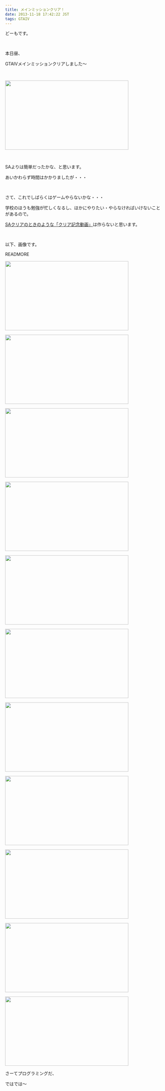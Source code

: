 ```yaml
---
title: メインミッションクリア！
date: 2013-11-18 17:42:22 JST
tags: GTAIV
---
```

どーもです。

&nbsp;

本日昼、

<span class="fontsize6">GTAIVメインミッションクリアしました〜</span>

&nbsp;

<a href="https://picasaweb.google.com/lh/photo/9aiW-kTno9moS-6QeeFs5NMTjNZETYmyPJy0liipFm0?feat=embedwebsite"><img src="https://lh5.googleusercontent.com/-OFPAe8ByGH8/UonDq1xgiBI/AAAAAAAACv4/lQp931HCWaw/s400/GTAIV%25202013-11-18%252015-51-39-60.png" height="225" width="400" /></a>

&nbsp;

SAよりは簡単だったかな、と思います。

あいかわらず時間はかかりましたが・・・

&nbsp;

さて、これでしばらくはゲームやらないかな・・・

学校のほうも勉強が忙しくなるし、ほかにやりたい・やらなければいけないことがあるので。

<a href="http://tosainu.wktk.so/view/305">SAクリアのときのような「クリア記念動画」</a>は作らないと思います。

&nbsp;

以下、画像です。

READMORE

<a href="https://picasaweb.google.com/lh/photo/prTczqc9K7NwzzZnW-fBGtMTjNZETYmyPJy0liipFm0?feat=embedwebsite"><img src="https://lh4.googleusercontent.com/-Bgog5GFIru0/UonEAjT8V2I/AAAAAAAACwY/cq16-5oEVAs/s400/GTAIV%25202013-11-09%252018-34-26-25.png" height="225" width="400" /></a>

<a href="https://picasaweb.google.com/lh/photo/z93Qg1uzx_9OLaudiHF6WdMTjNZETYmyPJy0liipFm0?feat=embedwebsite"><img src="https://lh3.googleusercontent.com/-akJC6qdEnSo/UonEE8ju2rI/AAAAAAAACwg/s7C8wAn17FA/s400/GTAIV%25202013-11-09%252018-34-39-24.png" height="225" width="400" /></a>

<a href="https://picasaweb.google.com/lh/photo/9JHwmHuBdTU1X-6_dEbU-dMTjNZETYmyPJy0liipFm0?feat=embedwebsite"><img src="https://lh5.googleusercontent.com/-DhKYJIljSC4/UonDTfZeyaI/AAAAAAAACvE/RrNnh6pHU0M/s400/GTAIV%25202013-11-09%252019-09-46-18.png" height="225" width="400" /></a>

<a href="https://picasaweb.google.com/lh/photo/lG_5mH51TiUYJ8z3jl-CD9MTjNZETYmyPJy0liipFm0?feat=embedwebsite"><img src="https://lh6.googleusercontent.com/-zdfiiC9waBI/UonDZr6yTJI/AAAAAAAACvM/jVqbLxhUf4I/s400/GTAIV%25202013-11-09%252019-10-02-18.png" height="225" width="400" /></a>

<a href="https://picasaweb.google.com/lh/photo/HAtFVsYvPG2wZeVyo1PaqtMTjNZETYmyPJy0liipFm0?feat=embedwebsite"><img src="https://lh4.googleusercontent.com/-MLzu7UnUXQc/UonDg7jDF8I/AAAAAAAACvg/bhBOQYKBilY/s400/GTAIV%25202013-11-09%252019-17-08-29.png" height="225" width="400" /></a>

<a href="https://picasaweb.google.com/lh/photo/1h8M0vOEztKnjqMT1uPgKtMTjNZETYmyPJy0liipFm0?feat=embedwebsite"><img src="https://lh4.googleusercontent.com/--WmRmLkdQL8/UonDcY5ZNZI/AAAAAAAACvU/LHp98snhcgo/s400/GTAIV%25202013-11-18%252015-50-11-63.png" height="225" width="400" /></a>

<a href="https://picasaweb.google.com/lh/photo/Mt4TU5m-zt8QavAScIHdntMTjNZETYmyPJy0liipFm0?feat=embedwebsite"><img src="https://lh3.googleusercontent.com/-QwvlIGPafvc/UonDhpZzRVI/AAAAAAAACvk/dgWdrk1XD98/s400/GTAIV%25202013-11-18%252015-50-26-65.png" height="225" width="400" /></a>

<a href="https://picasaweb.google.com/lh/photo/9b2S5AvLMqu75Lx4Btfs4NMTjNZETYmyPJy0liipFm0?feat=embedwebsite"><img src="https://lh6.googleusercontent.com/-5CVvBO90shs/UonDluBSCkI/AAAAAAAACvs/WqmoteSqPeY/s400/GTAIV%25202013-11-18%252015-51-02-64.png" height="225" width="400" /></a>

<a href="https://picasaweb.google.com/lh/photo/9aiW-kTno9moS-6QeeFs5NMTjNZETYmyPJy0liipFm0?feat=embedwebsite"><img src="https://lh5.googleusercontent.com/-OFPAe8ByGH8/UonDq1xgiBI/AAAAAAAACv4/lQp931HCWaw/s400/GTAIV%25202013-11-18%252015-51-39-60.png" height="225" width="400" /></a>

<a href="https://picasaweb.google.com/lh/photo/mGJreF_e6GSmIRhe2eris9MTjNZETYmyPJy0liipFm0?feat=embedwebsite"><img src="https://lh6.googleusercontent.com/-sa1RByJLeUc/UonDwYlvChI/AAAAAAAACwI/wfM5ZpmrPGA/s400/GTAIV%25202013-11-18%252015-55-03-85.png" height="225" width="400" /></a>

<a href="https://picasaweb.google.com/lh/photo/pIhXD8NGtCNZrd7Hp-qgT9MTjNZETYmyPJy0liipFm0?feat=embedwebsite"><img src="https://lh4.googleusercontent.com/-BhKd4avu6A0/UonDw2svP3I/AAAAAAAACwM/tmaIJQ9RibQ/s400/GTAIV%25202013-11-18%252016-16-18-92.png" height="225" width="400" /></a>

さーてプログラミングだ、

ではでは〜
